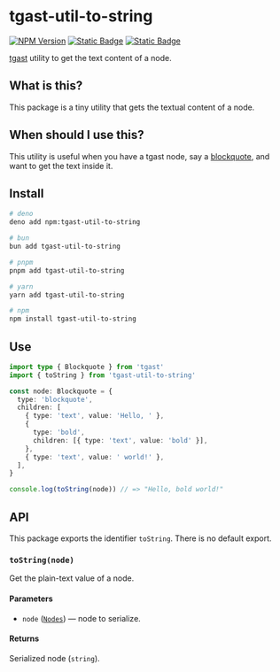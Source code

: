 # tgast-util-to-string

[![NPM Version](https://img.shields.io/npm/v/tgast-util-to-telegram-entity?style=for-the-badge&logo=npm&color=%23CB3837)](https://www.npmjs.com/package/tgast-util-to-string)
[![Static Badge](https://img.shields.io/badge/-Source_Code-%23181717?style=for-the-badge&logo=github)](https://github.com/unigramjs/tgast-util-to-string)
[![Static Badge](https://img.shields.io/badge/-%40tgastbot-%2326A5E4?style=for-the-badge&logo=telegram&logoColor=white)](https://t.me/tgastbot)

[tgast] utility to get the text content of a node.

## What is this?

This package is a tiny utility that gets the textual content of a node.

## When should I use this?

This utility is useful when you have a tgast node, say a [blockquote], and want to get the text inside it.

## Install

```sh
# deno
deno add npm:tgast-util-to-string

# bun
bun add tgast-util-to-string

# pnpm
pnpm add tgast-util-to-string

# yarn
yarn add tgast-util-to-string

# npm
npm install tgast-util-to-string
```

## Use

```ts
import type { Blockquote } from 'tgast'
import { toString } from 'tgast-util-to-string'

const node: Blockquote = {
  type: 'blockquote',
  children: [
    { type: 'text', value: 'Hello, ' },
    {
      type: 'bold',
      children: [{ type: 'text', value: 'bold' }],
    },
    { type: 'text', value: ' world!' },
  ],
}

console.log(toString(node)) // => "Hello, bold world!"
```

## API

This package exports the identifier `toString`. There is no default export.

### `toString(node)`

Get the plain-text value of a node.

#### Parameters

- `node` ([`Nodes`](https://github.com/unigramjs/tgast/blob/main/src/abstract.ts#L94)) — node to serialize.

#### Returns

Serialized node (`string`).

[tgast]: https://github.com/unigramjs/tgast
[blockquote]: https://github.com/unigramjs/tgast/wiki/Node:-Blockquote
